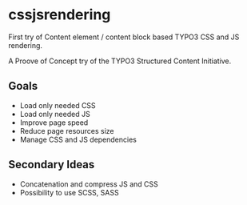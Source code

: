 # cssjsrendering
First try of Content element / content block based TYPO3 CSS and JS rendering.

A Proove of Concept try of the TYPO3 Structured Content Initiative. 

## Goals

* Load only needed CSS
* Load only needed JS
* Improve page speed
* Reduce page resources size
* Manage CSS and JS dependencies

## Secondary Ideas

* Concatenation and compress JS and CSS
* Possibility to use SCSS, SASS